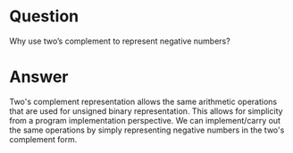 # Question
Why use two’s complement to represent negative numbers?

# Answer
Two's complement representation allows the same arithmetic operations that are used for unsigned binary representation. This allows for simplicity from a program implementation perspective. We can implement/carry out the same operations by simply representing negative numbers in the two's complement form. 

